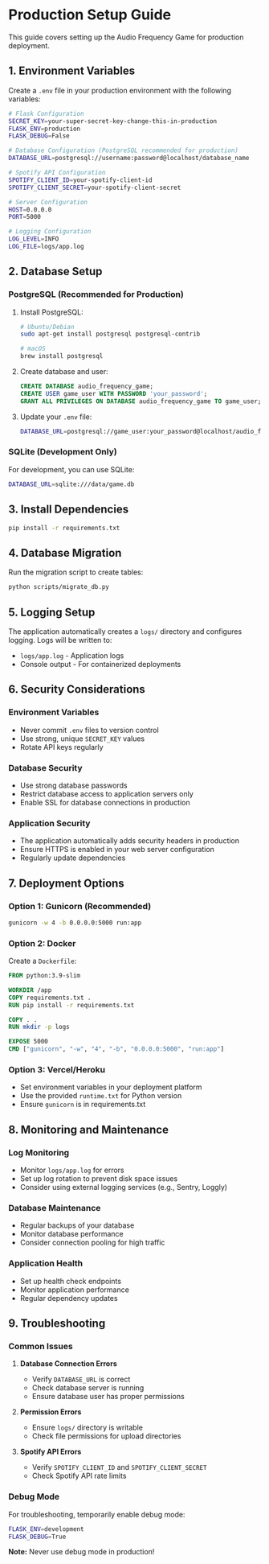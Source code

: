 # Production Setup Guide

This guide covers setting up the Audio Frequency Game for production deployment.

## 1. Environment Variables

Create a `.env` file in your production environment with the following variables:

```bash
# Flask Configuration
SECRET_KEY=your-super-secret-key-change-this-in-production
FLASK_ENV=production
FLASK_DEBUG=False

# Database Configuration (PostgreSQL recommended for production)
DATABASE_URL=postgresql://username:password@localhost/database_name

# Spotify API Configuration
SPOTIFY_CLIENT_ID=your-spotify-client-id
SPOTIFY_CLIENT_SECRET=your-spotify-client-secret

# Server Configuration
HOST=0.0.0.0
PORT=5000

# Logging Configuration
LOG_LEVEL=INFO
LOG_FILE=logs/app.log
```

## 2. Database Setup

### PostgreSQL (Recommended for Production)

1. Install PostgreSQL:
   ```bash
   # Ubuntu/Debian
   sudo apt-get install postgresql postgresql-contrib
   
   # macOS
   brew install postgresql
   ```

2. Create database and user:
   ```sql
   CREATE DATABASE audio_frequency_game;
   CREATE USER game_user WITH PASSWORD 'your_password';
   GRANT ALL PRIVILEGES ON DATABASE audio_frequency_game TO game_user;
   ```

3. Update your `.env` file:
   ```bash
   DATABASE_URL=postgresql://game_user:your_password@localhost/audio_frequency_game
   ```

### SQLite (Development Only)
For development, you can use SQLite:
```bash
DATABASE_URL=sqlite:///data/game.db
```

## 3. Install Dependencies

```bash
pip install -r requirements.txt
```

## 4. Database Migration

Run the migration script to create tables:
```bash
python scripts/migrate_db.py
```

## 5. Logging Setup

The application automatically creates a `logs/` directory and configures logging. Logs will be written to:
- `logs/app.log` - Application logs
- Console output - For containerized deployments

## 6. Security Considerations

### Environment Variables
- Never commit `.env` files to version control
- Use strong, unique `SECRET_KEY` values
- Rotate API keys regularly

### Database Security
- Use strong database passwords
- Restrict database access to application servers only
- Enable SSL for database connections in production

### Application Security
- The application automatically adds security headers in production
- Ensure HTTPS is enabled in your web server configuration
- Regularly update dependencies

## 7. Deployment Options

### Option 1: Gunicorn (Recommended)
```bash
gunicorn -w 4 -b 0.0.0.0:5000 run:app
```

### Option 2: Docker
Create a `Dockerfile`:
```dockerfile
FROM python:3.9-slim

WORKDIR /app
COPY requirements.txt .
RUN pip install -r requirements.txt

COPY . .
RUN mkdir -p logs

EXPOSE 5000
CMD ["gunicorn", "-w", "4", "-b", "0.0.0.0:5000", "run:app"]
```

### Option 3: Vercel/Heroku
- Set environment variables in your deployment platform
- Use the provided `runtime.txt` for Python version
- Ensure `gunicorn` is in requirements.txt

## 8. Monitoring and Maintenance

### Log Monitoring
- Monitor `logs/app.log` for errors
- Set up log rotation to prevent disk space issues
- Consider using external logging services (e.g., Sentry, Loggly)

### Database Maintenance
- Regular backups of your database
- Monitor database performance
- Consider connection pooling for high traffic

### Application Health
- Set up health check endpoints
- Monitor application performance
- Regular dependency updates

## 9. Troubleshooting

### Common Issues

1. **Database Connection Errors**
   - Verify `DATABASE_URL` is correct
   - Check database server is running
   - Ensure database user has proper permissions

2. **Permission Errors**
   - Ensure `logs/` directory is writable
   - Check file permissions for upload directories

3. **Spotify API Errors**
   - Verify `SPOTIFY_CLIENT_ID` and `SPOTIFY_CLIENT_SECRET`
   - Check Spotify API rate limits

### Debug Mode
For troubleshooting, temporarily enable debug mode:
```bash
FLASK_ENV=development
FLASK_DEBUG=True
```

**Note:** Never use debug mode in production! 